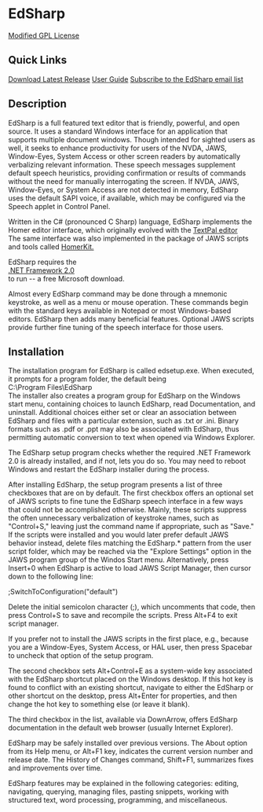 # EdSharp
[Modified GPL License](lgpl.md)

## Quick Links
[Download Latest Release](https://github.com/EmpowermentZone/EdSharp/releases/download/4.0/EdSharp_setup.exe)
[User Guide](EdSharp.md)
<a href="mailto:edsharp-request@freelists.org?subject=subscribe">Subscribe to the EdSharp email list</a>

## Description

EdSharp is a full featured text editor that is friendly, powerful,
and open source. It uses a standard Windows interface for an
application that supports multiple document windows. Though
intended for sighted users as well, it seeks to enhance
productivity for users of the NVDA, JAWS, Window-Eyes, System Access or other
screen readers by automatically verbalizing relevant information.
These speech messages supplement default speech heuristics,
providing confirmation or results of commands without the need for
manually interrogating the screen. If NVDA, JAWS, Window-Eyes, or System
Access are not detected in memory, EdSharp uses the default SAPI
voice, if available, which may be configured via the Speech applet
in Control Panel.

Written in the C\# (pronounced C Sharp) language, EdSharp
implements the Homer editor interface, which originally evolved
with the [TextPal editor](http://www.EmpowermentZone.com/palsetup.exe)  
The same interface was also implemented in the package of JAWS
scripts and tools called [HomerKit.](http://www.empowermentzone.com/kitsetup.exe)

EdSharp requires the  
[.NET Framework 2.0](http://www.microsoft.com/download/en/details.aspx?displaylang=en&id=19)  
to run -- a free Microsoft download.



Almost every EdSharp command may be done through a mnemonic
keystroke, as well as a menu or mouse operation. These commands
begin with the standard keys available in Notepad or most
Windows-based editors. EdSharp then adds many beneficial features.
Optional JAWS scripts provide further fine tuning of the speech
interface for those users.

## Installation

The installation program for EdSharp is called edsetup.exe. When
executed, it prompts for a program folder, the default being  
C:\\Program Files\\EdSharp  
The installer also creates a program group for EdSharp on the
Windows start menu, containing choices to launch EdSharp, read
Documentation, and uninstall. Additional choices either set or
clear an association between EdSharp and files with a particular
extension, such as .txt or .ini. Binary formats such as .pdf or
.ppt may also be associated with EdSharp, thus permitting automatic
conversion to text when opened via Windows Explorer.

The EdSharp setup program checks whether the required .NET
Framework 2.0 is already installed, and if not, lets you do so. You
may need to reboot Windows and restart the EdSharp installer during
the process.

After installing EdSharp, the setup program presents a list of
three checkboxes that are on by default. The first checkbox offers
an optional set of JAWS scripts to fine tune the EdSharp speech
interface in a few ways that could not be accomplished otherwise.
Mainly, these scripts suppress the often unnecessary verbalization
of keystroke names, such as "Control+S," leaving just the command
name if appropriate, such as "Save." If the scripts were installed
and you would later prefer default JAWS behavior instead, delete
files matching the EdSharp.\* pattern from the user script folder,
which may be reached via the "Explore Settings" option in the JAWS
program group of the Windos Start menu. Alternatively, press
Insert+0 when EdSharp is active to load JAWS Script Manager, then
cursor down to the following line:

;SwitchToConfiguration("default")

Delete the initial semicolon character (;), which uncomments that
code, then press Control+S to save and recompile the scripts. Press
Alt+F4 to exit script manager.

If you prefer not to install the JAWS scripts in the first place,
e.g., because you are a Window-Eyes, System Access, or HAL user,
then press Spacebar to uncheck that option of the setup program.

The second checkbox sets Alt+Control+E as a system-wide key
associated with the EdSharp shortcut placed on the Windows desktop.
If this hot key is found to conflict with an existing shortcut,
navigate to either the EdSharp or other shortcut on the desktop,
press Alt+Enter for properties, and then change the hot key to
something else (or leave it blank).

The third checkbox in the list, available via DownArrow, offers
EdSharp documentation in the default web browser (usually Internet
Explorer).

EdSharp may be safely installed over previous versions. The About
option from its Help menu, or Alt+F1 key, indicates the current
version number and release date. The History of Changes command,
Shift+F1, summarizes fixes and improvements over time.

EdSharp features may be explained in the following categories:
editing, navigating, querying, managing files, pasting snippets,
working with structured text, word processing, programming, and
miscellaneous.
